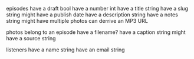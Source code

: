 episodes
  have a draft bool
  have a number int
  have a title string
  have a slug string
  might have a publish date
  have a description string
  have a notes string
  might have multiple photos
  can derrive an MP3 URL

photos
  belong to an episode
  have a filename?
  have a caption string
  might have a source string

listeners
  have a name string
  have an email string